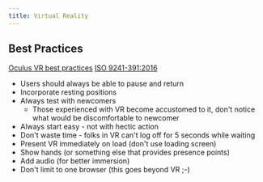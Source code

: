 ```yaml
---
title: Virtual Reality
---
```


## Best Practices

[Oculus VR best practices](https://developer.oculus.com/design/latest/concepts/book-bp/?_fb_noscript=1)
[ISO 9241-391:2016](https://www.iso.org/standard/56350.html)

* Users should always be able to pause and return
* Incorporate resting positions
* Always test with newcomers
  * Those experienced with VR become accustomed to it, don't notice what would be discomfortable to newcomer
* Always start easy - not with hectic action
* Don't waste time - folks in VR can't log off for 5 seconds while waiting
* Present VR immediately on load (don't use loading screen)
* Show hands (or something else that provides presence points)
* Add audio (for better immersion)
* Don't limit to one browser (this goes beyond VR ;-)


